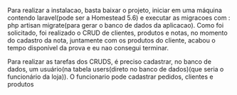 Para realizar a instalacao, basta baixar o projeto, iniciar em uma máquina contendo laravel(pode ser a Homestead 5.6) e executar as migracoes com : php artisan migrate(para gerar o banco de dados da aplicacao).
Como foi solicitado, foi realizado o CRUD de clientes, produtos e notas, no momento do cadastro da nota, juntamente com os produtos do cliente, acabou o tempo disponível da prova e eu nao consegui terminar.

Para realizar as tarefas dos CRUDS, é preciso cadastrar, no banco de dados, um usuário(na tabela users(direto no banco de dados)(que seria o funcionário da loja)).
O funcionario pode cadastrar pedidos, clientes e produtos